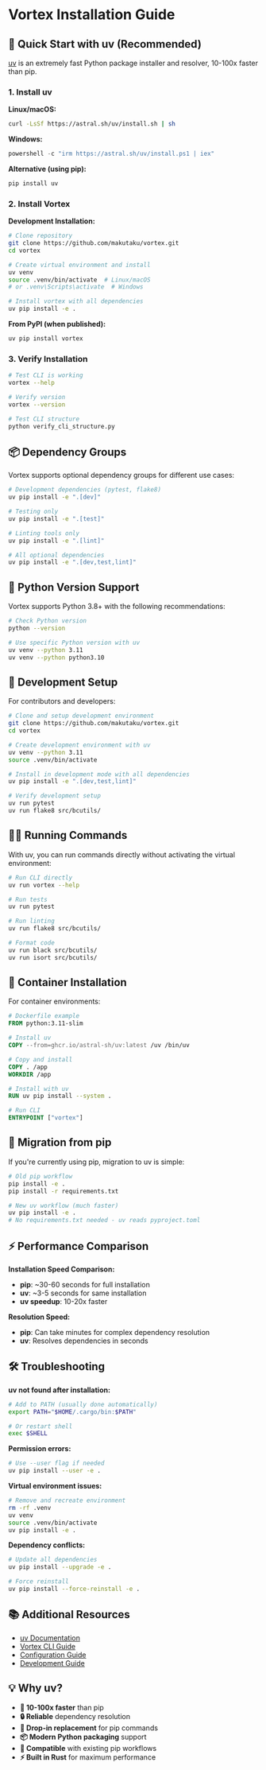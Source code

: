 # Vortex Installation Guide

## 🚀 Quick Start with uv (Recommended)

[uv](https://github.com/astral-sh/uv) is an extremely fast Python package installer and resolver, 10-100x faster than pip.

### 1. Install uv

**Linux/macOS:**
```bash
curl -LsSf https://astral.sh/uv/install.sh | sh
```

**Windows:**
```powershell
powershell -c "irm https://astral.sh/uv/install.ps1 | iex"
```

**Alternative (using pip):**
```bash
pip install uv
```

### 2. Install Vortex

**Development Installation:**
```bash
# Clone repository
git clone https://github.com/makutaku/vortex.git
cd vortex

# Create virtual environment and install
uv venv
source .venv/bin/activate  # Linux/macOS
# or .venv\Scripts\activate  # Windows

# Install vortex with all dependencies
uv pip install -e .
```

**From PyPI (when published):**
```bash
uv pip install vortex
```

### 3. Verify Installation

```bash
# Test CLI is working
vortex --help

# Verify version
vortex --version

# Test CLI structure
python verify_cli_structure.py
```

## 📦 Dependency Groups

Vortex supports optional dependency groups for different use cases:

```bash
# Development dependencies (pytest, flake8)
uv pip install -e ".[dev]"

# Testing only
uv pip install -e ".[test]"

# Linting tools only  
uv pip install -e ".[lint]"

# All optional dependencies
uv pip install -e ".[dev,test,lint]"
```

## 🐍 Python Version Support

Vortex supports Python 3.8+ with the following recommendations:

```bash
# Check Python version
python --version

# Use specific Python version with uv
uv venv --python 3.11
uv venv --python python3.10
```

## 🔧 Development Setup

For contributors and developers:

```bash
# Clone and setup development environment
git clone https://github.com/makutaku/vortex.git
cd vortex

# Create development environment with uv
uv venv --python 3.11
source .venv/bin/activate

# Install in development mode with all dependencies
uv pip install -e ".[dev,test,lint]"

# Verify development setup
uv run pytest
uv run flake8 src/bcutils/
```

## 🏃‍♂️ Running Commands

With uv, you can run commands directly without activating the virtual environment:

```bash
# Run CLI directly
uv run vortex --help

# Run tests
uv run pytest

# Run linting
uv run flake8 src/bcutils/

# Format code
uv run black src/bcutils/
uv run isort src/bcutils/
```

## 🐳 Container Installation

For container environments:

```dockerfile
# Dockerfile example
FROM python:3.11-slim

# Install uv
COPY --from=ghcr.io/astral-sh/uv:latest /uv /bin/uv

# Copy and install
COPY . /app
WORKDIR /app

# Install with uv
RUN uv pip install --system .

# Run CLI
ENTRYPOINT ["vortex"]
```

## 🔄 Migration from pip

If you're currently using pip, migration to uv is simple:

```bash
# Old pip workflow
pip install -e .
pip install -r requirements.txt

# New uv workflow (much faster)
uv pip install -e .
# No requirements.txt needed - uv reads pyproject.toml
```

## ⚡ Performance Comparison

**Installation Speed Comparison:**
- **pip**: ~30-60 seconds for full installation
- **uv**: ~3-5 seconds for same installation
- **uv speedup**: 10-20x faster

**Resolution Speed:**
- **pip**: Can take minutes for complex dependency resolution
- **uv**: Resolves dependencies in seconds

## 🛠️ Troubleshooting

**uv not found after installation:**
```bash
# Add to PATH (usually done automatically)
export PATH="$HOME/.cargo/bin:$PATH"

# Or restart shell
exec $SHELL
```

**Permission errors:**
```bash
# Use --user flag if needed
uv pip install --user -e .
```

**Virtual environment issues:**
```bash
# Remove and recreate environment
rm -rf .venv
uv venv
source .venv/bin/activate
uv pip install -e .
```

**Dependency conflicts:**
```bash
# Update all dependencies
uv pip install --upgrade -e .

# Force reinstall
uv pip install --force-reinstall -e .
```

## 📚 Additional Resources

- [uv Documentation](https://github.com/astral-sh/uv)
- [Vortex CLI Guide](CLAUDE.md#modern-cli-usage)
- [Configuration Guide](CLAUDE.md#configuration-management)
- [Development Guide](CLAUDE.md#development-commands)

## 💡 Why uv?

- **🚀 10-100x faster** than pip
- **🔒 Reliable** dependency resolution
- **🎯 Drop-in replacement** for pip commands  
- **📦 Modern Python packaging** support
- **🔄 Compatible** with existing pip workflows
- **⚡ Built in Rust** for maximum performance